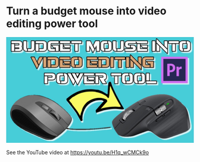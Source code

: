 ﻿# Turn a budget mouse into video editing power tool

 ![](images/Mouse4VideoEdit.jpg)

 See the YouTube video at https://youtu.be/H1q_wCMCk9o
